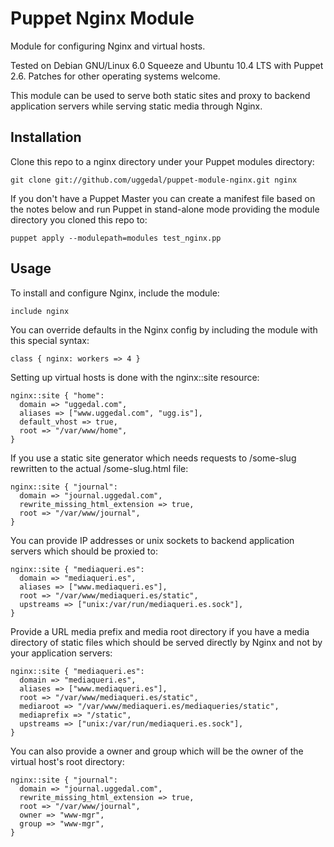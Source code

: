 Puppet Nginx Module
===================

Module for configuring Nginx and virtual hosts.

Tested on Debian GNU/Linux 6.0 Squeeze and Ubuntu 10.4 LTS with
Puppet 2.6. Patches for other operating systems welcome.

This module can be used to serve both static sites and
proxy to backend application servers while serving static
media through Nginx.


Installation
------------

Clone this repo to a nginx directory under your Puppet
modules directory:

    git clone git://github.com/uggedal/puppet-module-nginx.git nginx

If you don't have a Puppet Master you can create a manifest file
based on the notes below and run Puppet in stand-alone mode
providing the module directory you cloned this repo to:

    puppet apply --modulepath=modules test_nginx.pp


Usage
-----

To install and configure Nginx, include the module:

    include nginx

You can override defaults in the Nginx config by including
the module with this special syntax:

    class { nginx: workers => 4 }

Setting up virtual hosts is done with the nginx::site resource:

    nginx::site { "home":
      domain => "uggedal.com",
      aliases => ["www.uggedal.com", "ugg.is"],
      default_vhost => true,
      root => "/var/www/home",
    }

If you use a static site generator which needs requests to /some-slug
rewritten to the actual /some-slug.html file:

    nginx::site { "journal":
      domain => "journal.uggedal.com",
      rewrite_missing_html_extension => true,
      root => "/var/www/journal",
    }

You can provide IP addresses or unix sockets to backend application
servers which should be proxied to:

    nginx::site { "mediaqueri.es":
      domain => "mediaqueri.es",
      aliases => ["www.mediaqueri.es"],
      root => "/var/www/mediaqueri.es/static",
      upstreams => ["unix:/var/run/mediaqueri.es.sock"],
    }

Provide a URL media prefix and media root directory if you have a
media directory of static files which should be served directly by
Nginx and not by your application servers:

    nginx::site { "mediaqueri.es":
      domain => "mediaqueri.es",
      aliases => ["www.mediaqueri.es"],
      root => "/var/www/mediaqueri.es/static",
      mediaroot => "/var/www/mediaqueri.es/mediaqueries/static",
      mediaprefix => "/static",
      upstreams => ["unix:/var/run/mediaqueri.es.sock"],
    }

You can also provide a owner and group which will be the owner of the
virtual host's root directory:

    nginx::site { "journal":
      domain => "journal.uggedal.com",
      rewrite_missing_html_extension => true,
      root => "/var/www/journal",
      owner => "www-mgr",
      group => "www-mgr",
    }
